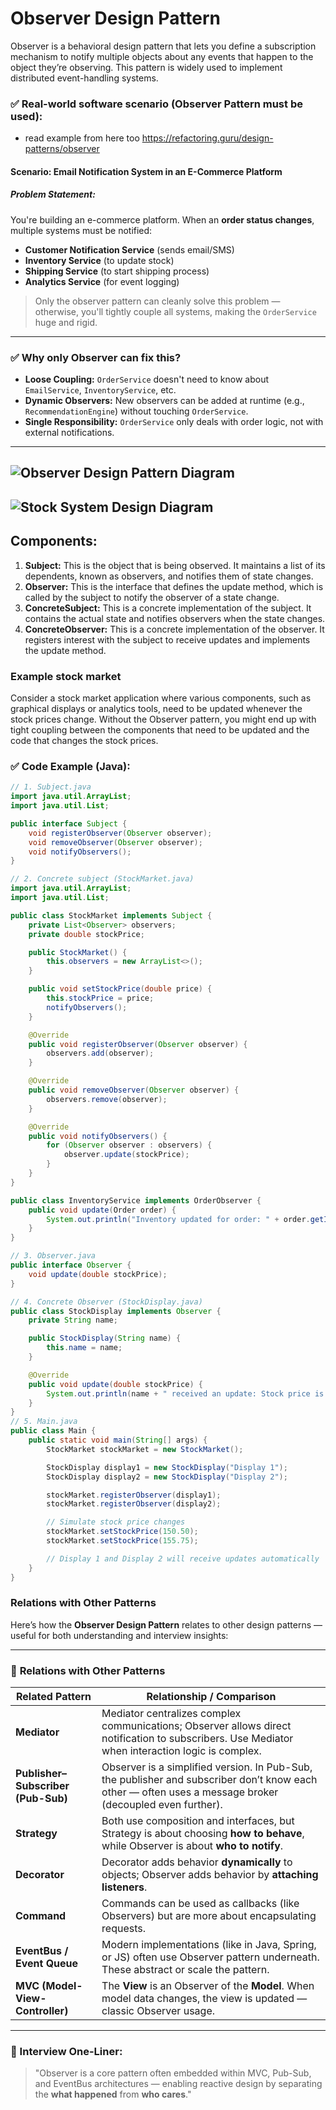 # Observer Design Pattern

Observer is a behavioral design pattern that lets you define a subscription mechanism to notify multiple objects about any events that happen to the object they’re observing. This pattern is widely used to implement distributed event-handling systems.

### ✅ Real-world software scenario (Observer Pattern must be used):
 - read example from here too https://refactoring.guru/design-patterns/observer

#### **Scenario: Email Notification System in an E-Commerce Platform**

##### Problem Statement:
You're building an e-commerce platform. When an **order status changes**, multiple systems must be notified:
- **Customer Notification Service** (sends email/SMS)
- **Inventory Service** (to update stock)
- **Shipping Service** (to start shipping process)
- **Analytics Service** (for event logging)

> Only the observer pattern can cleanly solve this problem — otherwise, you'll tightly couple all systems, making the `OrderService` huge and rigid.

---

### ✅ Why only Observer can fix this?

- **Loose Coupling:** `OrderService` doesn't need to know about `EmailService`, `InventoryService`, etc.
- **Dynamic Observers:** New observers can be added at runtime (e.g., `RecommendationEngine`) without touching `OrderService`.
- **Single Responsibility:** `OrderService` only deals with order logic, not with external notifications.

---
![Observer Design Pattern Diagram](image.png)
---
![Stock System  Design Diagram](image1.png)
---

## Components: 
1. **Subject:** This is the object that is being observed. It maintains a list of its dependents, known as observers, and notifies them of state changes.
2. **Observer:** This is the interface that defines the update method, which is called by the subject to notify the observer of a state change.
3. **ConcreteSubject:** This is a concrete implementation of the subject. It contains the actual state and notifies observers when the state changes.
4. **ConcreteObserver:** This is a concrete implementation of the observer. It registers interest with the subject to receive updates and implements the update method.

### Example stock market
Consider a stock market application where various components, such as graphical displays or analytics tools, need to be updated whenever the stock prices change. Without the Observer pattern, you might end up with tight coupling between the components that need to be updated and the code that changes the stock prices.

### ✅ Code Example (Java):

```java
// 1. Subject.java
import java.util.ArrayList;
import java.util.List;

public interface Subject {
    void registerObserver(Observer observer);
    void removeObserver(Observer observer);
    void notifyObservers();
}

// 2. Concrete subject (StockMarket.java)
import java.util.ArrayList;
import java.util.List;

public class StockMarket implements Subject {
    private List<Observer> observers;
    private double stockPrice;

    public StockMarket() {
        this.observers = new ArrayList<>();
    }

    public void setStockPrice(double price) {
        this.stockPrice = price;
        notifyObservers();
    }

    @Override
    public void registerObserver(Observer observer) {
        observers.add(observer);
    }

    @Override
    public void removeObserver(Observer observer) {
        observers.remove(observer);
    }

    @Override
    public void notifyObservers() {
        for (Observer observer : observers) {
            observer.update(stockPrice);
        }
    }
}

public class InventoryService implements OrderObserver {
    public void update(Order order) {
        System.out.println("Inventory updated for order: " + order.getId());
    }
}

// 3. Observer.java
public interface Observer {
    void update(double stockPrice);
}

// 4. Concrete Observer (StockDisplay.java)
public class StockDisplay implements Observer {
    private String name;

    public StockDisplay(String name) {
        this.name = name;
    }

    @Override
    public void update(double stockPrice) {
        System.out.println(name + " received an update: Stock price is now $" + stockPrice);
    }
}
// 5. Main.java
public class Main {
    public static void main(String[] args) {
        StockMarket stockMarket = new StockMarket();

        StockDisplay display1 = new StockDisplay("Display 1");
        StockDisplay display2 = new StockDisplay("Display 2");

        stockMarket.registerObserver(display1);
        stockMarket.registerObserver(display2);

        // Simulate stock price changes
        stockMarket.setStockPrice(150.50);
        stockMarket.setStockPrice(155.75);

        // Display 1 and Display 2 will receive updates automatically
    }
}


```

### Relations with Other Patterns

Here’s how the **Observer Design Pattern** relates to other design patterns — useful for both understanding and interview insights:

---

### 🔄 **Relations with Other Patterns**

| Related Pattern      | Relationship / Comparison                                                                 |
|----------------------|--------------------------------------------------------------------------------------------|
| **Mediator**         | Mediator centralizes complex communications; Observer allows direct notification to subscribers. Use Mediator when interaction logic is complex. |
| **Publisher–Subscriber (Pub-Sub)** | Observer is a simplified version. In Pub-Sub, the publisher and subscriber don’t know each other — often uses a message broker (decoupled even further). |
| **Strategy**         | Both use composition and interfaces, but Strategy is about choosing **how to behave**, while Observer is about **who to notify**. |
| **Decorator**        | Decorator adds behavior **dynamically** to objects; Observer adds behavior by **attaching listeners**. |
| **Command**          | Commands can be used as callbacks (like Observers) but are more about encapsulating requests. |
| **EventBus / Event Queue** | Modern implementations (like in Java, Spring, or JS) often use Observer pattern underneath. These abstract or scale the pattern. |
| **MVC (Model-View-Controller)** | The **View** is an Observer of the **Model**. When model data changes, the view is updated — classic Observer usage. |

---

### 🧠 Interview One-Liner:

> "Observer is a core pattern often embedded within MVC, Pub-Sub, and EventBus architectures — enabling reactive design by separating the **what happened** from **who cares**."
